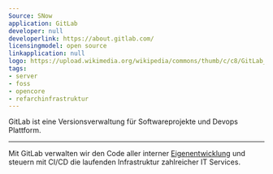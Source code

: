```yaml
---
Source: SNow
application: GitLab
developer: null
developerlink: https://about.gitlab.com/
licensingmodel: open source
linkapplication: null
logo: https://upload.wikimedia.org/wikipedia/commons/thumb/c/c8/GitLab_logo_%282%29.svg/320px-GitLab_logo_%282%29.svg.png
tags:
- server
- foss
- opencore
- refarchinfrastruktur
---
```

GitLab ist eine Versionsverwaltung für Softwareprojekte und Devops Plattform.

---

Mit GitLab verwalten wir den Code aller interner [Eigenentwicklung](../publish) und steuern mit CI/CD die laufenden Infrastruktur zahlreicher IT Services.

